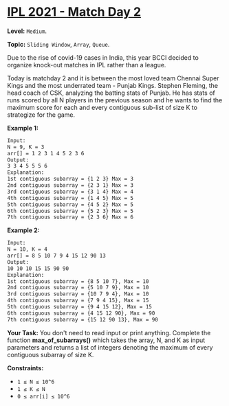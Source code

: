 # [IPL 2021 - Match Day 2](https://practice.geeksforgeeks.org/problems/deee0e8cf9910e7219f663c18d6d640ea0b87f87/1)

**Level:** `Medium`.

**Topic:** `Sliding Window`, `Array`, `Queue`.

Due to the rise of covid-19 cases in India, this year BCCI decided to organize knock-out matches in IPL rather than a league.

Today is matchday 2 and it is between the most loved team Chennai Super Kings and the most underrated team - Punjab Kings. Stephen Fleming, the head coach of CSK, analyzing the batting stats of Punjab. He has stats of runs scored by all N players in the previous season and he wants to find the maximum score for each and every contiguous sub-list of size K to strategize for the game.

**Example 1:**

```txt
Input:
N = 9, K = 3
arr[] = 1 2 3 1 4 5 2 3 6
Output:
3 3 4 5 5 5 6
Explanation:
1st contiguous subarray = {1 2 3} Max = 3
2nd contiguous subarray = {2 3 1} Max = 3
3rd contiguous subarray = {3 1 4} Max = 4
4th contiguous subarray = {1 4 5} Max = 5
5th contiguous subarray = {4 5 2} Max = 5
6th contiguous subarray = {5 2 3} Max = 5
7th contiguous subarray = {2 3 6} Max = 6
```

**Example 2:**

```txt
Input:
N = 10, K = 4
arr[] = 8 5 10 7 9 4 15 12 90 13
Output:
10 10 10 15 15 90 90
Explanation:
1st contiguous subarray = {8 5 10 7}, Max = 10
2nd contiguous subarray = {5 10 7 9}, Max = 10
3rd contiguous subarray = {10 7 9 4}, Max = 10
4th contiguous subarray = {7 9 4 15}, Max = 15
5th contiguous subarray = {9 4 15 12}, Max = 15
6th contiguous subarray = {4 15 12 90}, Max = 90
7th contiguous subarray = {15 12 90 13}, Max = 90
```

**Your Task:**
You don't need to read input or print anything. Complete the function **max_of_subarrays()** which takes the array, N, and K as input parameters and returns a list of integers denoting the maximum of every contiguous subarray of size K.

**Constraints:**

- `1 ≤ N ≤ 10^6`
- `1 ≤ K ≤ N`
- `0 ≤ arr[i] ≤ 10^6`

